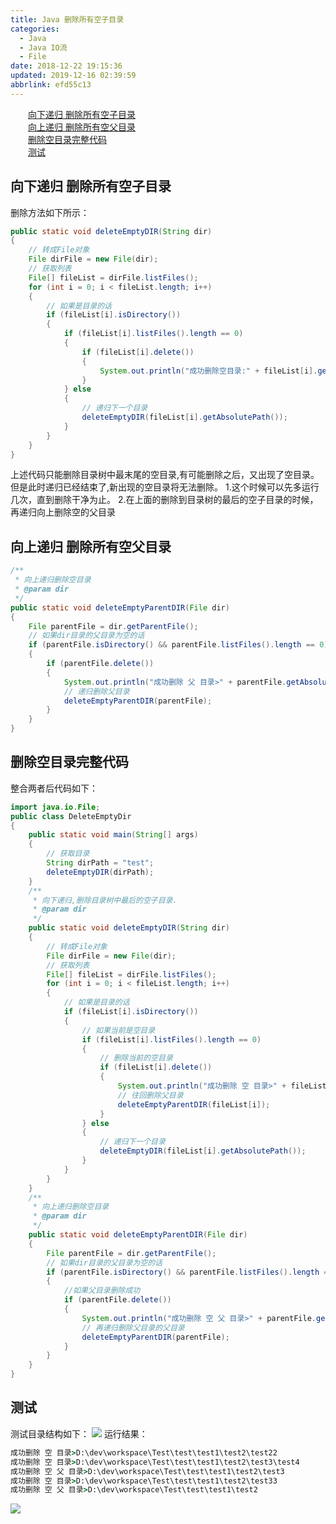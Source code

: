 ```yaml
---
title: Java 删除所有空子目录
categories: 
  - Java
  - Java IO流
  - File
date: 2018-12-22 19:15:36
updated: 2019-12-16 02:39:59
abbrlink: efd55c13
---
```

<div id='my_toc'><a href="/blog/efd55c13/#向下递归-删除所有空子目录" class="header_2">向下递归 删除所有空子目录</a><br><a href="/blog/efd55c13/#向上递归-删除所有空父目录" class="header_2">向上递归 删除所有空父目录</a><br><a href="/blog/efd55c13/#删除空目录完整代码" class="header_2">删除空目录完整代码</a><br><a href="/blog/efd55c13/#测试" class="header_2">测试</a><br></div>
<style>
    .header_1{
        margin-left: 1em;
    }
    .header_2{
        margin-left: 2em;
    }
    .header_3{
        margin-left: 3em;
    }
    .header_4{
        margin-left: 4em;
    }
    .header_5{
        margin-left: 5em;
    }
    .header_6{
        margin-left: 6em;
    }
</style>
<!--more-->
<script>if (navigator.platform.search('arm')==-1){document.getElementById('my_toc').style.display = 'none';}
var e,p = document.getElementsByTagName('p');while (p.length>0) {e = p[0];e.parentElement.removeChild(e);}
</script>

<!--end-->
## 向下递归 删除所有空子目录 ##
删除方法如下所示：
```java
public static void deleteEmptyDIR(String dir)
{
    // 转成File对象
    File dirFile = new File(dir);
    // 获取列表
    File[] fileList = dirFile.listFiles();
    for (int i = 0; i < fileList.length; i++)
    {
        // 如果是目录的话
        if (fileList[i].isDirectory())
        {
            if (fileList[i].listFiles().length == 0)
            {
                if (fileList[i].delete())
                {
                    System.out.println("成功删除空目录:" + fileList[i].getAbsolutePath());
                }
            } else
            {
                // 递归下一个目录
                deleteEmptyDIR(fileList[i].getAbsolutePath());
            }
        }
    }
}
```
上述代码只能删除目录树中最末尾的空目录,有可能删除之后，又出现了空目录。但是此时递归已经结束了,新出现的空目录将无法删除。
1.这个时候可以先多运行几次，直到删除干净为止。
2.在上面的删除到目录树的最后的空子目录的时候，再递归向上删除空的父目录
## 向上递归 删除所有空父目录 ##
```java
/**
 * 向上递归删除空目录
 * @param dir
 */
public static void deleteEmptyParentDIR(File dir)
{
    File parentFile = dir.getParentFile();
    // 如果dir目录的父目录为空的话
    if (parentFile.isDirectory() && parentFile.listFiles().length == 0)
    {
        if (parentFile.delete())
        {
            System.out.println("成功删除 父 目录>" + parentFile.getAbsolutePath());
            // 递归删除父目录
            deleteEmptyParentDIR(parentFile);
        }
    }
}
```
## 删除空目录完整代码 ##
整合两者后代码如下：
```java
import java.io.File;
public class DeleteEmptyDir
{
    public static void main(String[] args)
    {
        // 获取目录
        String dirPath = "test";
        deleteEmptyDIR(dirPath);
    }
    /**
     * 向下递归,删除目录树中最后的空子目录.
     * @param dir
     */
    public static void deleteEmptyDIR(String dir)
    {
        // 转成File对象
        File dirFile = new File(dir);
        // 获取列表
        File[] fileList = dirFile.listFiles();
        for (int i = 0; i < fileList.length; i++)
        {
            // 如果是目录的话
            if (fileList[i].isDirectory())
            {
                // 如果当前是空目录
                if (fileList[i].listFiles().length == 0)
                {
                    // 删除当前的空目录
                    if (fileList[i].delete())
                    {
                        System.out.println("成功删除 空 目录>" + fileList[i].getAbsolutePath());
                        // 往回删除父目录
                        deleteEmptyParentDIR(fileList[i]);
                    }
                } else
                {
                    // 递归下一个目录
                    deleteEmptyDIR(fileList[i].getAbsolutePath());
                }
            }
        }
    }
    /**
     * 向上递归删除空目录
     * @param dir
     */
    public static void deleteEmptyParentDIR(File dir)
    {
        File parentFile = dir.getParentFile();
        // 如果dir目录的父目录为空的话
        if (parentFile.isDirectory() && parentFile.listFiles().length == 0)
        {
            //如果父目录删除成功
            if (parentFile.delete())
            {
                System.out.println("成功删除 空 父 目录>" + parentFile.getAbsolutePath());
                // 再递归删除父目录的父目录
                deleteEmptyParentDIR(parentFile);
            }
        }
    }
}
```
## 测试 ##
测试目录结构如下：
![](https://image-1257720033.cos.ap-shanghai.myqcloud.com/blog/Java/Java%20IO/File/delete/emptyDirs/example.png)
运行结果：
```cmd
成功删除 空 目录>D:\dev\workspace\Test\test\test1\test2\test22
成功删除 空 目录>D:\dev\workspace\Test\test\test1\test2\test3\test4
成功删除 空 父 目录>D:\dev\workspace\Test\test\test1\test2\test3
成功删除 空 目录>D:\dev\workspace\Test\test\test1\test2\test33
成功删除 空 父 目录>D:\dev\workspace\Test\test\test1\test2
```
![](https://image-1257720033.cos.ap-shanghai.myqcloud.com/blog/Java/Java%20IO/File/delete/emptyDirs/delete.png)
